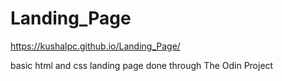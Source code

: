 # Landing_Page
https://kushalpc.github.io/Landing_Page/

basic html and css landing page 
done through The Odin Project